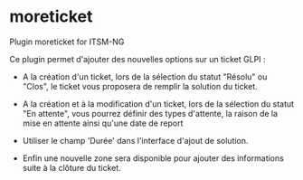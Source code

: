 # moreticket
Plugin moreticket for ITSM-NG

Ce plugin permet d'ajouter des nouvelles options sur un ticket GLPI :

* A la création d'un ticket, lors de la sélection du statut "Résolu" ou "Clos", le ticket vous proposera de remplir la solution du ticket.

* A la création et à la modification d'un ticket, lors de la sélection du statut "En attente", vous pourrez définir des types d'attente, la raison de la mise en attente ainsi qu'une date de report

* Utiliser le champ 'Durée' dans l'interface d'ajout de solution.

* Enfin une nouvelle zone sera disponible pour ajouter des informations suite à la clôture du ticket.
